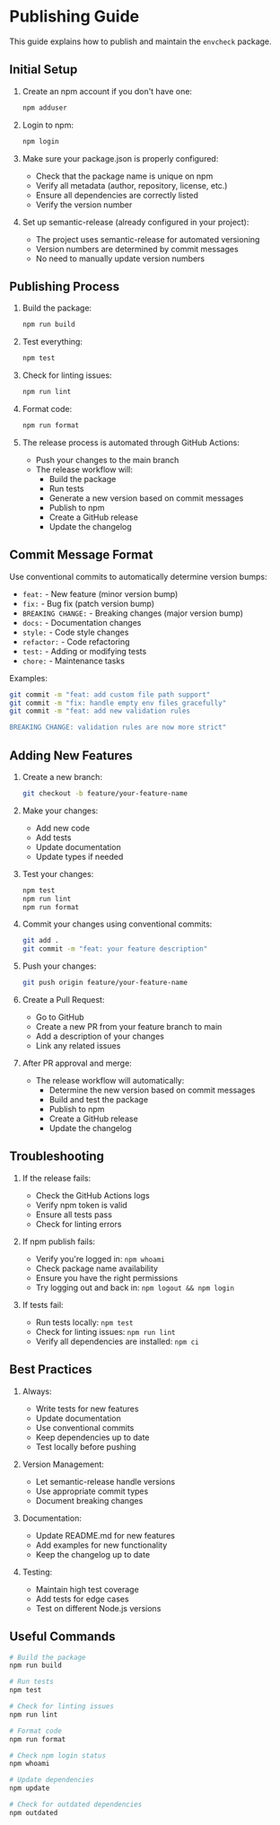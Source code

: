 # Publishing Guide

This guide explains how to publish and maintain the `envcheck` package.

## Initial Setup

1. Create an npm account if you don't have one:

   ```bash
   npm adduser
   ```

2. Login to npm:

   ```bash
   npm login
   ```

3. Make sure your package.json is properly configured:

   - Check that the package name is unique on npm
   - Verify all metadata (author, repository, license, etc.)
   - Ensure all dependencies are correctly listed
   - Verify the version number

4. Set up semantic-release (already configured in your project):
   - The project uses semantic-release for automated versioning
   - Version numbers are determined by commit messages
   - No need to manually update version numbers

## Publishing Process

1. Build the package:

   ```bash
   npm run build
   ```

2. Test everything:

   ```bash
   npm test
   ```

3. Check for linting issues:

   ```bash
   npm run lint
   ```

4. Format code:

   ```bash
   npm run format
   ```

5. The release process is automated through GitHub Actions:
   - Push your changes to the main branch
   - The release workflow will:
     - Build the package
     - Run tests
     - Generate a new version based on commit messages
     - Publish to npm
     - Create a GitHub release
     - Update the changelog

## Commit Message Format

Use conventional commits to automatically determine version bumps:

- `feat:` - New feature (minor version bump)
- `fix:` - Bug fix (patch version bump)
- `BREAKING CHANGE:` - Breaking changes (major version bump)
- `docs:` - Documentation changes
- `style:` - Code style changes
- `refactor:` - Code refactoring
- `test:` - Adding or modifying tests
- `chore:` - Maintenance tasks

Examples:

```bash
git commit -m "feat: add custom file path support"
git commit -m "fix: handle empty env files gracefully"
git commit -m "feat: add new validation rules

BREAKING CHANGE: validation rules are now more strict"
```

## Adding New Features

1. Create a new branch:

   ```bash
   git checkout -b feature/your-feature-name
   ```

2. Make your changes:

   - Add new code
   - Add tests
   - Update documentation
   - Update types if needed

3. Test your changes:

   ```bash
   npm test
   npm run lint
   npm run format
   ```

4. Commit your changes using conventional commits:

   ```bash
   git add .
   git commit -m "feat: your feature description"
   ```

5. Push your changes:

   ```bash
   git push origin feature/your-feature-name
   ```

6. Create a Pull Request:

   - Go to GitHub
   - Create a new PR from your feature branch to main
   - Add a description of your changes
   - Link any related issues

7. After PR approval and merge:
   - The release workflow will automatically:
     - Determine the new version based on commit messages
     - Build and test the package
     - Publish to npm
     - Create a GitHub release
     - Update the changelog

## Troubleshooting

1. If the release fails:

   - Check the GitHub Actions logs
   - Verify npm token is valid
   - Ensure all tests pass
   - Check for linting errors

2. If npm publish fails:

   - Verify you're logged in: `npm whoami`
   - Check package name availability
   - Ensure you have the right permissions
   - Try logging out and back in: `npm logout && npm login`

3. If tests fail:
   - Run tests locally: `npm test`
   - Check for linting issues: `npm run lint`
   - Verify all dependencies are installed: `npm ci`

## Best Practices

1. Always:

   - Write tests for new features
   - Update documentation
   - Use conventional commits
   - Keep dependencies up to date
   - Test locally before pushing

2. Version Management:

   - Let semantic-release handle versions
   - Use appropriate commit types
   - Document breaking changes

3. Documentation:

   - Update README.md for new features
   - Add examples for new functionality
   - Keep the changelog up to date

4. Testing:
   - Maintain high test coverage
   - Add tests for edge cases
   - Test on different Node.js versions

## Useful Commands

```bash
# Build the package
npm run build

# Run tests
npm test

# Check for linting issues
npm run lint

# Format code
npm run format

# Check npm login status
npm whoami

# Update dependencies
npm update

# Check for outdated dependencies
npm outdated
```
